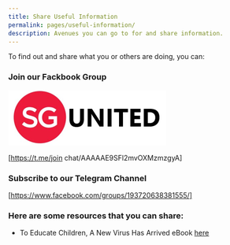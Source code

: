 ```yaml
---
title: Share Useful Information
permalink: pages/useful-information/
description: Avenues you can go to for and share information.
---
```


To find out and share what you or others are doing, you can:
### Join our Fackbook Group 
![SGUnited](images/SGUnited.png)

[https://t.me/join chat/AAAAAE9SFl2mvOXMzmzgyA]
### Subscribe to our Telegram Channel
[https://www.facebook.com/groups/193720638381555/]
### Here are some resources that you can share: 

* To Educate Children, A New Virus Has Arrived eBook
<a href="https://info.etonhouse.com.sg/a-new-virus-has-arrived-ebook">here</a>
